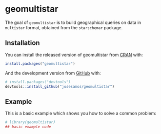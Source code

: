 
<!-- README.md is generated from README.Rmd. Please edit that file -->

# geomultistar

<!-- badges: start -->

<!-- badges: end -->

The goal of `geomultistar` is to build geographical queries on data in
`multistar` format, obtained from the `starschemar` package.

## Installation

You can install the released version of geomultistar from
[CRAN](https://CRAN.R-project.org) with:

``` r
install.packages("geomultistar")
```

And the development version from [GitHub](https://github.com/) with:

``` r
# install.packages("devtools")
devtools::install_github("josesamos/geomultistar")
```

## Example

This is a basic example which shows you how to solve a common problem:

``` r
# library(geomultistar)
## basic example code
```
